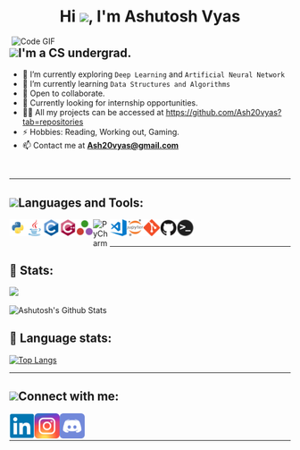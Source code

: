 <h1 align="center">Hi <img src="https://media.giphy.com/media/hvRJCLFzcasrR4ia7z/giphy.gif" width="30px">, I'm Ashutosh Vyas</h1>
<img src="https://cdn.dribbble.com/users/638428/screenshots/3641004/code2.gif" alt="Code GIF" width="500" align="right">

## <img src="https://media.giphy.com/media/mGcNjsfWAjY5AEZNw6/giphy.gif" width="45">I'm a CS undergrad.

- 🔭 I’m currently exploring `Deep Learning` and `Artificial Neural Network`
- 🌱 I’m currently learning `Data Structures and Algorithms`
- 👯 Open to collaborate.
- 💼 Currently looking for internship opportunities.
- 👨‍💻 All my projects can be accessed at https://github.com/Ash20vyas?tab=repositories
- ⚡ Hobbies: Reading, Working out, Gaming.
- 📫 Contact me at **Ash20vyas@gmail.com**
<br/>

---

## <img src="https://github.com/TheDudeThatCode/TheDudeThatCode/blob/master/Assets/Developer.gif" width="45px">Languages and Tools:

<img align="left" alt="python" width="30px" src="https://raw.githubusercontent.com/github/explore/80688e429a7d4ef2fca1e82350fe8e3517d3494d/topics/python/python.png" />
<img align="left" alt="JAVA" width="30px" height="30px" src="https://github.com/devicons/devicon/blob/master/icons/java/java-original.svg"> 
<img align="left" alt="C" width="30px" height="30px" src="https://github.com/devicons/devicon/blob/master/icons/c/c-original.svg"> 
<img align="left" alt="C++" width="30px" height="30px" src="https://github.com/devicons/devicon/blob/master/icons/cplusplus/cplusplus-original.svg">
<img align="left" alt="julia" width="30px" height="30px" src="https://github.com/devicons/devicon/blob/master/icons/julia/julia-original.svg"> 
<img align="left" alt="PyCharm" width="30px" src="https://upload.wikimedia.org/wikipedia/commons/1/1d/PyCharm_Icon.svg" />
<img align="left" alt="Visual Studio Code" width="30px" src="https://raw.githubusercontent.com/github/explore/80688e429a7d4ef2fca1e82350fe8e3517d3494d/topics/visual-studio-code/visual-studio-code.png" />
<img align="left" alt="Jupyter Notebook" width="30px" src="https://github.com/devicons/devicon/blob/master/icons/jupyter/jupyter-original-wordmark.svg"/>
<img align="left" alt="Git" width="30px" src="https://github.com/devicons/devicon/blob/master/icons/git/git-original.svg" />
<img align="left" alt="GitHub" width="30px" src="https://github.com/devicons/devicon/blob/master/icons/github/github-original.svg" />
<img align="left" alt="Terminal" width="30px" src="https://raw.githubusercontent.com/github/explore/80688e429a7d4ef2fca1e82350fe8e3517d3494d/topics/terminal/terminal.png" />


<br/>
<br/>

---

## 🎯 Stats:
[<img src="https://komarev.com/ghpvc/?username=Ash20vyas&label=Profile+Views&color=2e8b57&style=flat" />](https://github.com/Ash20vyas)

<img alt="Ashutosh's Github Stats" src="https://github-readme-stats.vercel.app/api?username=Ash20vyas&show_icons=true&count_private=true&theme=tokyonight" />



## 📝 Language stats:

[![Top Langs](https://github-readme-stats.vercel.app/api/top-langs/?username=Ash20vyas&layout=compact&theme=tokyonight)](https://github.com/anuraghazra/github-readme-stats)

---
## <img src="https://media.giphy.com/media/LnQjpWaON8nhr21vNW/giphy.gif" width="45">Connect with me:


[<img align="left" alt="Ashutosh | LinkedIn" width="45px" src="https://github.com/devicons/devicon/blob/master/icons/linkedin/linkedin-original.svg" />][linkedin]
[<img align="left" alt="Ashutosh | Instagram" width="45px" src="https://github.com/edent/SuperTinyIcons/blob/master/images/svg/instagram.svg" />][instagram]
[<img align="left" alt="Ashutosh | Discord" width="45px" src="https://github.com/edent/SuperTinyIcons/blob/master/images/svg/discord.svg" />][discord]

[instagram]: https://www.instagram.com/l_0newolf/
[linkedin]: https://www.linkedin.com/in/ashutosh-vyas-8238b0180/
[discord]: https://discordapp.com/users/532831398994771969

<br/>
<br/>

---

